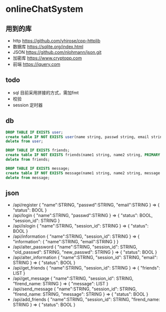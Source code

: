 # onlineChatSystem

## 用到的库

* http <https://github.com/yhirose/cpp-httplib>
* 数据库 <https://sqlite.org/index.html>
* JSON <https://github.com/nlohmann/json.git>
* 加密库 <https://www.cryptopp.com>
* 前端 <https://jquery.com>

## todo

* sql 目前采用拼接的方式，需加fmt
* 校验
* session 定时器

## db 

```sql
DROP TABLE IF EXISTS user;
create table IF NOT EXISTS user(name string, passwd string, email string, PRIMARY KEY (name));
delete from user;

DROP TABLE IF EXISTS friends;
create table IF NOT EXISTS friends(name1 string, name2 string, PRIMARY KEY (name1, name2));
delete from friends;

DROP TABLE IF EXISTS message;
create table IF NOT EXISTS message(name1 string, name2 string, message string);
delete from message;
```

## json

* /api/register { "name":STRING, "passwd":STRING, "email":STRING } => { "status": BOOL }
* /api/login { "name":STRING, "passwd":STRING } => { "status": BOOL, "session_id": STRING }
* /api/islogin { "name":STRING, "session_id": STRING } => { "status": BOOL }
* /api/information { "name":STRING, "session_id": STRING } => { "information": { "name":STRING, "email":STRING } }
* /api/alter_password { "name":STRING, "session_id": STRING, "old_passwd": STRING, "new_passwd": STRING } => { "status": BOOL }
* /api/alter_information { "name":STRING, "session_id": STRING, "email": STRING } => { "status": BOOL }
* /api/get_friends { "name":STRING, "session_id": STRING } => { "friends": LIST }
* /api/get_message { "name":STRING, "session_id": STRING, "firend_name: STRING } => { "message": LIST }
* /api/send_message { "name":STRING, "session_id": STRING, "firend_name: STRING, "message": STRING } => { "status": BOOL }
* /api/add_friends { "name":STRING, "session_id": STRING, "firend_name: STRING } => { "status": BOOL }
